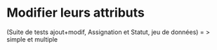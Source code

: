 # Modifier leurs attributs 

(Suite de tests ajout+modif, Assignation et Statut, jeu de données) = > simple et multiple
<!--stackedit_data:
eyJoaXN0b3J5IjpbMjAzNzkwNTQ3MF19
-->